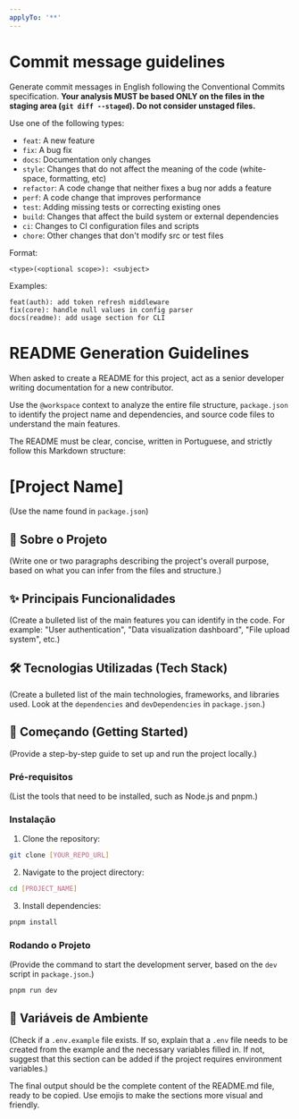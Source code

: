 ```yaml
---
applyTo: '**'
---
```


# Commit message guidelines

Generate commit messages in English following the Conventional Commits specification. **Your analysis MUST be based ONLY on the files in the staging area (`git diff --staged`). Do not consider unstaged files.**

Use one of the following types:

- `feat`: A new feature
- `fix`: A bug fix
- `docs`: Documentation only changes
- `style`: Changes that do not affect the meaning of the code (white-space, formatting, etc)
- `refactor`: A code change that neither fixes a bug nor adds a feature
- `perf`: A code change that improves performance
- `test`: Adding missing tests or correcting existing ones
- `build`: Changes that affect the build system or external dependencies
- `ci`: Changes to CI configuration files and scripts
- `chore`: Other changes that don't modify src or test files

Format:

```
<type>(<optional scope>): <subject>
```

Examples:

```
feat(auth): add token refresh middleware
fix(core): handle null values in config parser
docs(readme): add usage section for CLI
```

# README Generation Guidelines

When asked to create a README for this project, act as a senior developer writing documentation for a new contributor.

Use the `@workspace` context to analyze the entire file structure, `package.json` to identify the project name and dependencies, and source code files to understand the main features.

The README must be clear, concise, written in Portuguese, and strictly follow this Markdown structure:

# [Project Name]

(Use the name found in `package.json`)

## 📖 Sobre o Projeto

(Write one or two paragraphs describing the project's overall purpose, based on what you can infer from the files and structure.)

## ✨ Principais Funcionalidades

(Create a bulleted list of the main features you can identify in the code. For example: "User authentication", "Data visualization dashboard", "File upload system", etc.)

## 🛠️ Tecnologias Utilizadas (Tech Stack)

(Create a bulleted list of the main technologies, frameworks, and libraries used. Look at the `dependencies` and `devDependencies` in `package.json`.)

## 🚀 Começando (Getting Started)

(Provide a step-by-step guide to set up and run the project locally.)

### Pré-requisitos

(List the tools that need to be installed, such as Node.js and pnpm.)

### Instalação

1. Clone the repository:

```bash
git clone [YOUR_REPO_URL]
```

2. Navigate to the project directory:

```bash
cd [PROJECT_NAME]
```

3. Install dependencies:

```bash
pnpm install
```

### Rodando o Projeto

(Provide the command to start the development server, based on the `dev` script in `package.json`.)

```bash
pnpm run dev
```

## 📄 Variáveis de Ambiente

(Check if a `.env.example` file exists. If so, explain that a `.env` file needs to be created from the example and the necessary variables filled in. If not, suggest that this section can be added if the project requires environment variables.)

The final output should be the complete content of the README.md file, ready to be copied. Use emojis to make the sections more visual and friendly.
